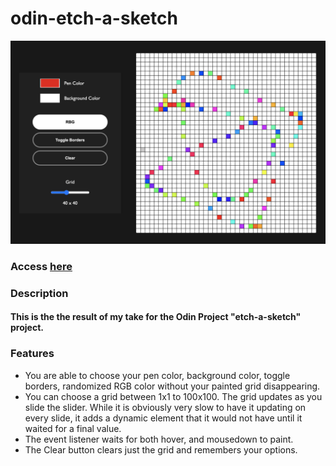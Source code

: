 # odin-etch-a-sketch

<img src="etch_img.png" alt="drawing" width="800"/>

### Access [here](https://benjamin-albarzendji.github.io/odin-etch-a-sketch/)

### Description
#### This is the the result of my take for the Odin Project "etch-a-sketch" project. 


### Features
* You are able to choose your pen color, background color, toggle borders, randomized RGB color without your painted grid disappearing. 
* You can choose a grid between 1x1 to 100x100. The grid updates as you slide the slider. While it is obviously very slow to have it updating on every slide, it adds a dynamic element that it would not have until it waited for a final value. 
* The event listener waits for both hover, and mousedown to paint. 
* The Clear button clears just the grid and remembers your options. 




